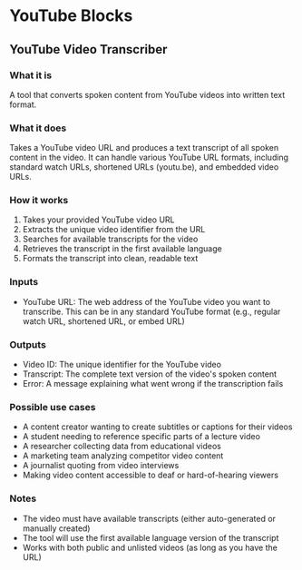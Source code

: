 
# YouTube Blocks

## YouTube Video Transcriber

### What it is
A tool that converts spoken content from YouTube videos into written text format.

### What it does
Takes a YouTube video URL and produces a text transcript of all spoken content in the video. It can handle various YouTube URL formats, including standard watch URLs, shortened URLs (youtu.be), and embedded video URLs.

### How it works
1. Takes your provided YouTube video URL
2. Extracts the unique video identifier from the URL
3. Searches for available transcripts for the video
4. Retrieves the transcript in the first available language
5. Formats the transcript into clean, readable text

### Inputs
- YouTube URL: The web address of the YouTube video you want to transcribe. This can be in any standard YouTube format (e.g., regular watch URL, shortened URL, or embed URL)

### Outputs
- Video ID: The unique identifier for the YouTube video
- Transcript: The complete text version of the video's spoken content
- Error: A message explaining what went wrong if the transcription fails

### Possible use cases
- A content creator wanting to create subtitles or captions for their videos
- A student needing to reference specific parts of a lecture video
- A researcher collecting data from educational videos
- A marketing team analyzing competitor video content
- A journalist quoting from video interviews
- Making video content accessible to deaf or hard-of-hearing viewers

### Notes
- The video must have available transcripts (either auto-generated or manually created)
- The tool will use the first available language version of the transcript
- Works with both public and unlisted videos (as long as you have the URL)
